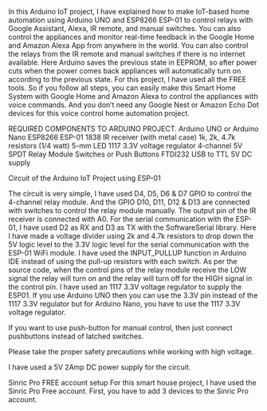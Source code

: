 In this Arduino IoT project, I have explained how to make IoT-based home automation using Arduino UNO and ESP8266 ESP-01 to control relays with Google Assistant, Alexa, IR remote, and manual switches. You can also control the appliances and monitor real-time feedback in the Google Home and Amazon Alexa App from anywhere in the world.
You can also control the relays from the IR remote and manual switches if there is no internet available.
Here Arduino saves the previous state in EEPROM, so after power cuts when the power comes back appliances will automatically turn on according to the previous state.
For this project, I have used all the FREE tools. So if you follow all steps, you can easily make this Smart Home System with Google Home and Amazon Alexa to control the appliances with voice commands.
And you don’t need any Google Nest or Amazon Echo Dot devices for this voice control home automation project.

REQUIRED COMPONENTS TO ARDUINO PROJECT.
Arduino UNO or Arduino Nano
ESP8266 ESP-01
1838 IR receiver (with metal case)
1k, 2k, 4.7k resistors (1/4 watt)
5-mm LED
1117 3.3V voltage regulator
4-channel 5V SPDT Relay Module
Switches or Push Buttons
FTDI232 USB to TTL
5V DC supply


Circuit of the Arduino IoT Project using ESP-01


The circuit is very simple, I have used D4, D5, D6 & D7 GPIO to control the 4-channel relay module.
And the GPIO D10, D11, D12 & D13 are connected with switches to control the relay module manually.
The output pin of the IR receiver is connected with A0.
For the serial communication with the ESP-01, I have used D2 as RX and D3 as TX with the SoftwareSerial library.
Here I have made a voltage divider using 2k and 4.7k resistors to drop down the 5V logic level to the 3.3V logic level for the serial communication with the ESP-01 WiFi module.
I have used the INPUT_PULLUP function in Arduino IDE instead of using the pull-up resistors with each switch.
As per the source code, when the control pins of the relay module receive the LOW signal the relay will turn on and the relay will turn off for the HIGH signal in the control pin.
I have used an 1117 3.3V voltage regulator to supply the ESP01. 
If you use Arduino UNO then you can use the 3.3V pin instead of the 1117 3.3V regulator but for Arduino Nano, you have to use the 1117 3.3V voltage regulator.



If you want to use push-button for manual control, then just connect pushbuttons instead of latched switches.

Please take the proper safety precautions while working with high voltage.

I have used a 5V 2Amp DC power supply for the circuit.

Sinric Pro FREE account setup
For this smart house project, I have used the Sinric Pro Free account. First, you have to add 3 devices to the Sinric Pro account.



